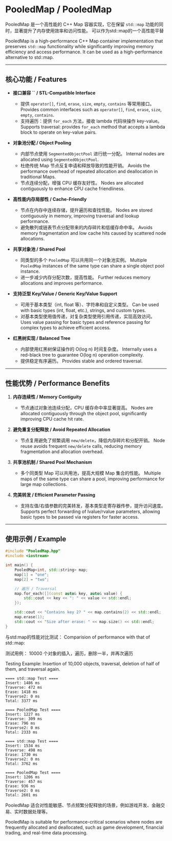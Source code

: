 # PooledMap / PooledMap

PooledMap 是一个高性能的 C++ Map 容器实现，它在保留 `std::map` 功能的同时，显著提升了内存使用效率和访问性能。
可以作为std::map的一个高性能平替

PooledMap is a high-performance C++ Map container implementation that preserves `std::map` functionality while significantly improving memory efficiency and access performance.
It can be used as a high-performance alternative to std::map.

---

## 核心功能 / Features

- **接口兼容 **``** / STL-Compatible Interface**

  - 提供 `operator[]`, `find`, `erase`, `size`, `empty`, `contains` 等常用接口。 Provides common interfaces such as `operator[]`, `find`, `erase`, `size`, `empty`, `contains`.
  - 支持遍历：提供 `for_each` 方法，接收 lambda 代码块操作 key-value。 Supports traversal: provides `for_each` method that accepts a lambda block to operate on key-value pairs.

- **对象池分配 / Object Pooling**

  - 内部节点使用 `SegmentedObjectPool` 进行统一分配。 Internal nodes are allocated using `SegmentedObjectPool`.
  - 杜绝传统 Map 节点反复申请和释放导致的性能开销。 Avoids the performance overhead of repeated allocation and deallocation in traditional Maps.
  - 节点连续分配，增强 CPU 缓存友好性。 Nodes are allocated contiguously to enhance CPU cache friendliness.

- **高性能内存局部性 / Cache-Friendly**

  - 节点在内存中连续存储，提升遍历和查找性能。 Nodes are stored contiguously in memory, improving traversal and lookup performance.
  - 避免散列或链表节点分配带来的内存碎片和低缓存命中率。 Avoids memory fragmentation and low cache hits caused by scattered node allocations.

- **共享对象池 / Shared Pool**

  - 同类型的多个 `PooledMap` 可以共用同一个对象池实例。 Multiple `PooledMap` instances of the same type can share a single object pool instance.
  - 进一步减少内存分配次数，提高性能。 Further reduces memory allocations and improves performance.

- **支持泛型 Key/Value / Generic Key/Value Support**

  - 可用于基本类型（int, float 等）、字符串和自定义类型。 Can be used with basic types (int, float, etc.), strings, and custom types.
  - 对基本类型使用值传递，对复杂类型使用引用传递，实现高效访问。 Uses value passing for basic types and reference passing for complex types to achieve efficient access.

- **红黑树实现 / Balanced Tree**

  - 内部使用红黑树保证操作的 O(log n) 时间复杂度。 Internally uses a red-black tree to guarantee O(log n) operation complexity.
  - 提供稳定有序遍历。 Provides stable and ordered traversal.

---

## 性能优势 / Performance Benefits

1. **内存连续性 / Memory Contiguity**

   - 节点通过对象池连续分配，CPU 缓存命中率显著提高。 Nodes are allocated contiguously through the object pool, significantly improving CPU cache hit rate.

2. **避免重复分配释放 / Avoid Repeated Allocation**

   - 节点复用避免了频繁调用 `new/delete`，降低内存碎片和分配开销。 Node reuse avoids frequent `new/delete` calls, reducing memory fragmentation and allocation overhead.

3. **共享池机制 / Shared Pool Mechanism**

   - 多个同类型 Map 可以共用池，提高大规模 Map 集合的性能。 Multiple maps of the same type can share a pool, improving performance for large map collections.

4. **完美转发 / Efficient Parameter Passing**

   - 支持左值/右值参数的完美转发，基本类型走寄存器传参，提升访问速度。 Supports perfect forwarding of lvalue/rvalue parameters, allowing basic types to be passed via registers for faster access.

---

## 使用示例 / Example

```cpp
#include "PooledMap.hpp"
#include <iostream>

int main() {
    PooledMap<int, std::string> map;
    map[1] = "one";
    map[2] = "two";

    // 遍历 / Traversal
    map.for_each([](const auto& key, auto& value) {
        std::cout << key << ": " << value << std::endl;
    });

    std::cout << "Contains key 2? " << map.contains(2) << std::endl;
    map.erase(1);
    std::cout << "Size after erase: " << map.size() << std::endl;
}
```

与std:map的性能对比测试：
Comparision of performance with that of std::map:

测试用例：
10000 个对象的插入，遍历，删除一半，并再次遍历

Testing Example:
Insertion of 10,000 objects, traversal, deletion of half of them, and traversal again.

```text
==== std::map Test ====
Insert: 1486 ms
Traverse: 472 ms
Erase: 1418 ms
Traverse2: 0 ms
Total: 3377 ms

==== PooledMap Test ====
Insert: 1227 ms
Traverse: 309 ms
Erase: 796 ms
Traverse2: 0 ms
Total: 2333 ms

==== std::map Test ====
Insert: 1534 ms
Traverse: 498 ms
Erase: 1730 ms
Traverse2: 0 ms
Total: 3762 ms

==== PooledMap Test ====
Insert: 1206 ms
Traverse: 457 ms
Erase: 936 ms
Traverse2: 0 ms
Total: 2601 ms
```


PooledMap 适合对性能敏感、节点频繁分配释放的场景，例如游戏开发、金融交易、实时数据处理等。

PooledMap is suitable for performance-critical scenarios where nodes are frequently allocated and deallocated,
such as game development, financial trading, and real-time data processing.

